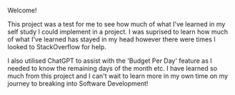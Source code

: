 Welcome!

This project was a test for me to see how much of what I've learned in my self study I could implement in a project. I was suprised to learn how much of what I've learned has stayed in my head however there were times I looked to StackOverflow for help.

I also utilised ChatGPT to assist with the 'Budget Per Day' feature as I needed to know the remaining days of the month etc. I have learned so much from this project and I can't wait to learn more in my own time on my journey to breaking into Software Development!
